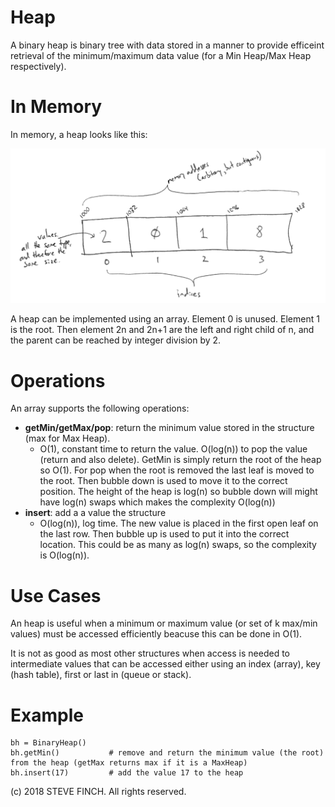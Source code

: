 # Heap

A binary heap is binary tree with data stored in a manner to provide efficeint retrieval of the minimum/maximum data value (for a Min Heap/Max Heap respectively).

# In Memory

In memory, a heap looks like this:

![Image of Array in Memory](images/array_memory.png)

A heap can be implemented using an array. Element 0 is unused. Element 1 is the root. Then element 2n and 2n+1 are the left and right child of n, and the parent can be reached by integer division by 2.

# Operations

An array supports the following operations:

* **getMin/getMax/pop**: return the minimum value stored in the structure (max for Max Heap).
  * O(1), constant time to return the value. O(log(n)) to pop the value (return and also delete). GetMin is simply return the root of the heap so O(1). For pop when the root is removed the last leaf is moved to the root. Then bubble down is used to move it to the correct position. The height of the heap is log(n) so bubble down will might have log(n) swaps which makes the complexity O(log(n))
* **insert**: add a a value the structure
  * O(log(n)), log time. The new value is placed in the first open leaf on the last row. Then bubble up is used to put it into the correct location. This could be as many as log(n) swaps, so the complexity is O(log(n)).


# Use Cases

An heap is useful when a minimum or maximum value (or set of k max/min values) must be accessed efficiently beacuse this can be done in O(1).

It is not as good as most other structures when access is needed to intermediate values that can be accessed either using an index (array), key (hash table), first or last in (queue or stack).

# Example

```
bh = BinaryHeap()
bh.getMin()           # remove and return the minimum value (the root) from the heap (getMax returns max if it is a MaxHeap)
bh.insert(17)         # add the value 17 to the heap
```

(c) 2018 STEVE FINCH. All rights reserved.
